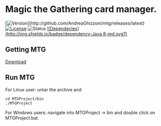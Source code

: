 # Magic the Gathering card manager.
[![Version](http://img.shields.io/badge/version-beta_0.3045-blue.svg?)](http://github.com/AndreaGhizzoni/mtg/releases/latest) [![License](http://img.shields.io/badge/license-MI-blue.svg)](http://opensource.org/licenses/MIT) ![Status](http://img.shields.io/badge/build-BETA-yellow.svg) [![Dependecies](http://img.shields.io/badge/dependency-Java 8-red.svg?)](http://www.oracle.com/technetwork/java/javase/downloads/jre8-downloads-2133155.html)

## Getting MTG

[Download](http://github.com/AndreaGhizzoni/mtg/releases)

## Run MTG
For Linux user: untar the archive and

    cd MTGProject/bin
    ./MTGProject
    
For Windows users: navigate into MTGProject -> bin and double click on MTGProject.bat.